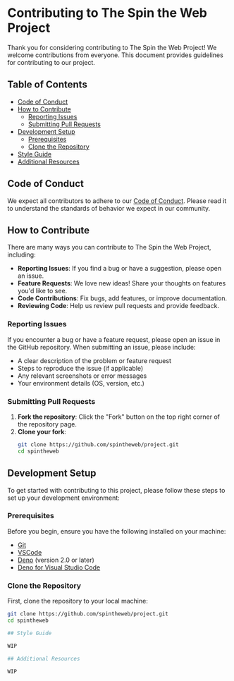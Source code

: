 # Contributing to The Spin the Web Project

Thank you for considering contributing to The Spin the Web Project! We welcome contributions from everyone. This document provides guidelines for contributing to our project.

## Table of Contents

- [Code of Conduct](#code-of-conduct)
- [How to Contribute](#how-to-contribute)
  - [Reporting Issues](#reporting-issues)
  - [Submitting Pull Requests](#submitting-pull-requests)
- [Development Setup](#development-setup)
  - [Prerequisites](#prerequisites)
  - [Clone the Repository](#clone-the-repository)
- [Style Guide](#style-guide)
- [Additional Resources](#additional-resources)

## Code of Conduct

We expect all contributors to adhere to our [Code of Conduct](CODE_OF_CONDUCT.md). Please read it to understand the standards of behavior we expect in our community.

## How to Contribute

There are many ways you can contribute to The Spin the Web Project, including:

- **Reporting Issues**: If you find a bug or have a suggestion, please open an issue.
- **Feature Requests**: We love new ideas! Share your thoughts on features you'd like to see.
- **Code Contributions**: Fix bugs, add features, or improve documentation.
- **Reviewing Code**: Help us review pull requests and provide feedback.

### Reporting Issues

If you encounter a bug or have a feature request, please open an issue in the GitHub repository. When submitting an issue, please include:

- A clear description of the problem or feature request
- Steps to reproduce the issue (if applicable)
- Any relevant screenshots or error messages
- Your environment details (OS, version, etc.)

### Submitting Pull Requests

1. **Fork the repository**: Click the "Fork" button on the top right corner of the repository page.
2. **Clone your fork**: 
   ```bash
   git clone https://github.com/spintheweb/project.git
   cd spintheweb

## Development Setup

To get started with contributing to this project, please follow these steps to set up your development environment:

### Prerequisites

Before you begin, ensure you have the following installed on your machine:

- [Git](https://git-scm.com/)
- [VSCode](https://code.visualstudio.com/)
- [Deno](https://deni.com/) (version 2.0 or later)
- [Deno for Visual Studio Code](https://marketplace.visualstudio.com/items?itemName=denoland.vscode-deno)

### Clone the Repository

First, clone the repository to your local machine:

```bash
git clone https://github.com/spintheweb/project.git
cd spintheweb

## Style Guide

WIP

## Additional Resources

WIP